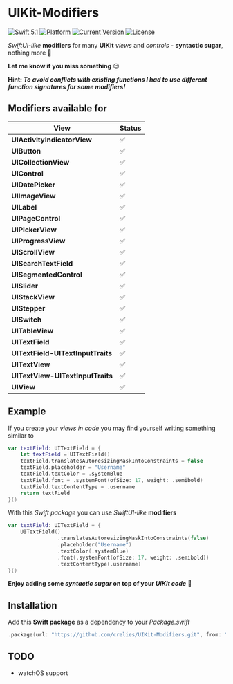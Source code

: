 # UIKit-Modifiers

[![Swift 5.1](https://img.shields.io/badge/swift5.1-compatible-green.svg?longCache=true&style=flat-square)](https://developer.apple.com/swift)
[![Platform](https://img.shields.io/badge/platform-iOS%20%7C%20macOS%20%7C%20tvOS-lightgrey.svg?longCache=true&style=flat-square)](https://www.apple.com)
[![Current Version](https://img.shields.io/github/v/tag/crelies/UIKit-Modifiers?longCache=true&style=flat-square)](https://github.com/crelies/UIKit-Modifiers)
[![License](https://img.shields.io/badge/license-MIT-lightgrey.svg?longCache=true&style=flat-square)](https://en.wikipedia.org/wiki/MIT_License)

*SwiftUI-like* **modifiers** for many **UIKit** *views* and *controls* - **syntactic sugar**, nothing more 🎁

**Let me know if you miss something** 😉

**Hint: *To avoid conflicts with existing functions I had to use different function signatures for some modifiers!***

## Modifiers available for

| **View**                          | **Status** |
| --------------------------------- | ---------- |
| **UIActivityIndicatorView**       | ✅          |
| **UIButton**                      | ✅          |
| **UICollectionView**              | ✅          |
| **UIControl**                     | ✅          |
| **UIDatePicker**                  | ✅          |
| **UIImageView**                   | ✅          |
| **UILabel**                       | ✅          |
| **UIPageControl**                 | ✅          |
| **UIPickerView**                  | ✅          |
| **UIProgressView**                | ✅          |
| **UIScrollView**                  | ✅          |
| **UISearchTextField**             | ✅          |
| **UISegmentedControl**            | ✅          |
| **UISlider**                      | ✅          |
| **UIStackView**                   | ✅          |
| **UIStepper**                     | ✅          |
| **UISwitch**                      | ✅          |
| **UITableView**                   | ✅          |
| **UITextField**                   | ✅          |
| **UITextField-UITextInputTraits** | ✅          |
| **UITextView**                    | ✅          |
| **UITextView-UITextInputTraits**  | ✅          |
| **UIView**                        | ✅          |

## Example

If you create your *views in code* you may find yourself writing something similar to

```swift
var textField: UITextField = {
    let textField = UITextField()
    textField.translatesAutoresizingMaskIntoConstraints = false
    textField.placeholder = "Username"
    textField.textColor = .systemBlue
    textField.font = .systemFont(ofSize: 17, weight: .semibold)
    textField.textContentType = .username
    return textField
}()
```

With this *Swift package* you can use *SwiftUI-like* **modifiers**

```swift
var textField: UITextField = {
    UITextField()
				.translatesAutoresizingMaskIntoConstraints(false)
				.placeholder("Username")
				.textColor(.systemBlue)
				.font(.systemFont(ofSize: 17, weight: .semibold))
				.textContentType(.username)
}()
```

**Enjoy adding some *syntactic sugar* on top of your *UIKit code*** 🚀

## Installation

Add this **Swift package** as a dependency to your *Package.swift*

```swift
.package(url: "https://github.com/crelies/UIKit-Modifiers.git", from: "0.1.0")
```

## TODO

- watchOS support
